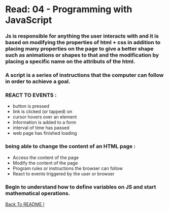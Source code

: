 # Read: 04 - Programming with JavaScript

### Js is responsible for anything the user interacts with and it is based on modifying the properties of html + css in addition to placing many properties on the page to give a better shape such as animations or shapes to that and the modification by placing a specific name on the attributs of the html.

### A script is a series of instructions that the computer can follow in order to achieve a goal.

### REACT TO EVENTS :
* button is pressed
* link is clicked (or tapped) on
* cursor hovers over an element
* Information is added to a form
* interval of time has passed
* web page has finished loading 

### being able to change the content of an HTML page :
* Access the content of the page
* Modify the content of the page
* Program rules or instructions the browser can follow
* React to events triggered by the user or browser 

### Begin to understand how to define variables on JS and start mathematical operations.

[ Back To README !]( https://yousefabujalboush.github.io/reading-notes/ )